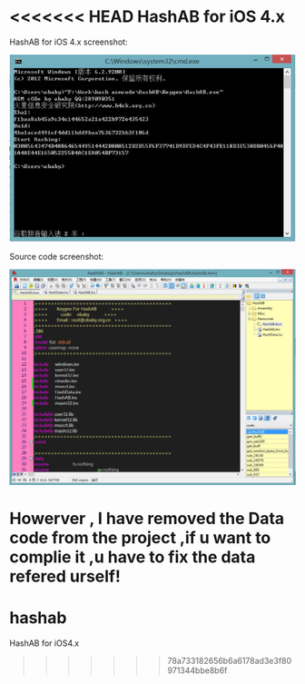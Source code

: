 <<<<<<< HEAD
HashAB for iOS 4.x
======

HashAB for iOS 4.x screenshot:

![image](hash.jpg)

Source code screenshot:

![image](ASM.jpg)

Howerver , I have removed the Data code from the project ,if u want to complie it ,u have to fix 
the data refered urself!
=======
hashab
======

HashAB for iOS4.x
>>>>>>> 78a733182656b6a6178ad3e3f80971344bbe8b6f
